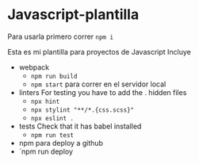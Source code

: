 # Javascript-plantilla

Para usarla primero correr
`npm i`

Esta es mi plantilla para proyectos de Javascript
Incluye 
- webpack
  - `npm run build`
  - `npm start` para correr en el servidor local
- linters
For testing you have to add the . hidden files
  - `npx hint`
  - `npx stylint "**/*.{css.scss}"`
  - `npx eslint .`
- tests
Check that it has babel installed
  - `npm run test`
- npm para deploy a github
 - `npm run deploy
